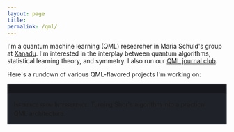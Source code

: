 ```yaml
---
layout: page
title:
permalink: /qml/
---
```


I'm a quantum machine learning (QML) researcher in Maria Schuld's
group at [Xanadu](https://www.xanadu.ai/). I'm interested in the
interplay between quantum algorithms, statistical learning theory, and
symmetry. I also run our [QML journal club](https://heptar.ch/qml-jc).

Here's a rundown of various QML-flavored projects I'm working on:

<div style="background-color: #16171c ; padding: 0px; border: 0px solid
grey; line-height:1.5">
<details>
  <summary>
<div style="background-color: #202229 ; padding: 15px; border: 0px solid
grey; line-height:1.5; border-radius: 5px">
<span style="font-variant: small-caps">Inference from Interference.</span> Turning Shor's
algorithm into a practical QML architecture.
</div>
</summary>
<div style="background-color: #16171c ; padding: 20px; border: 0px solid
grey; line-height:1.5; border-radius: 5px">
Bla
</div>
</details>
</div>

